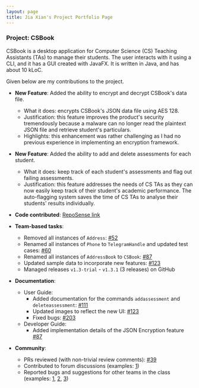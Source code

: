 ```yaml
---
layout: page
title: Jia Xian's Project Portfolio Page
---
```


### Project: CSBook

CSBook is a desktop application for Computer Science (CS) Teaching Assistants (TAs) to manage their students. The user interacts with it using a CLI, and it has a GUI created with JavaFX. It is written in Java, and has about 10 kLoC.

Given below are my contributions to the project.

* **New Feature**: Added the ability to encrypt and decrypt CSBook's data file.
  * What it does: encrypts CSBook's JSON data file using AES 128.
  * Justification: this feature improves the product's security tremendously because a malware can no longer read the plaintext JSON file and retrieve student's particulars.
  * Highlights: this enhancement was rather challenging as I had no previous experience in implementing an encryption framework.
  
* **New Feature**: Added the ability to add and delete assessments for each student.
  * What it does: keep track of each student's assessments and flag out failing assessments.
  * Justification: this feature addresses the needs of CS TAs as they can now easily keep track of their student's academic performance. The auto-flagging system saves the time of CS TAs to analyse their students' results individually.

* **Code contributed**: [RepoSense link](https://nus-cs2103-ay2122s1.github.io/tp-dashboard/?search=&sort=groupTitle&sortWithin=title&timeframe=commit&mergegroup=&groupSelect=groupByRepos&breakdown=true&checkedFileTypes=docs~functional-code~test-code~other&since=2021-09-17&tabOpen=true&tabType=authorship&tabAuthor=tanjiaxian99&tabRepo=AY2122S1-CS2103T-T09-3%2Ftp%5Bmaster%5D&authorshipIsMergeGroup=false&authorshipFileTypes=docs~functional-code~test-code~other&authorshipIsBinaryFileTypeChecked=false)

* **Team-based tasks**:
  * Removed all instances of `Address`: [\#52](https://github.com/AY2122S1-CS2103T-T09-3/tp/pull/52)
  * Renamed all instances of `Phone` to `TelegramHandle` and updated test cases: [\#60](https://github.com/AY2122S1-CS2103T-T09-3/tp/pull/60)
  * Renamed all instances of `AddressBook` to `CSBook`: [\#87](https://github.com/AY2122S1-CS2103T-T09-3/tp/pull/87)
  * Updated sample data to incorporate new features: [\#123](https://github.com/AY2122S1-CS2103T-T09-3/tp/pull/123)
  * Managed releases `v1.3-trial` - `v1.3.1` (3 releases) on GitHub

* **Documentation**:
  * User Guide:
    * Added documentation for the commands `addassessment` and `deleteassessment`: [\#111](https://github.com/AY2122S1-CS2103T-T09-3/tp/pull/111)
    * Updated images to reflect the new UI: [\#123](https://github.com/AY2122S1-CS2103T-T09-3/tp/pull/123)
    * Fixed bugs: [\#203](https://github.com/AY2122S1-CS2103T-T09-3/tp/pull/203)
  * Developer Guide:
    * Added implementation details of the JSON Encryption feature [\#87](https://github.com/AY2122S1-CS2103T-T09-3/tp/pull/87)

* **Community**:
  * PRs reviewed (with non-trivial review comments): [\#39](https://github.com/AY2122S1-CS2103T-T09-3/tp/pull/39)
  * Contributed to forum discussions (examples: [1](https://github.com/nus-cs2103-AY2122S1/forum/issues/119#issuecomment-907666187))
  * Reported bugs and suggestions for other teams in the class (examples: [1](https://github.com/AY2122S1-CS2103T-W17-1/tp/issues/174), [2](https://github.com/AY2122S1-CS2103T-W17-1/tp/issues/190), [3](https://github.com/AY2122S1-CS2103T-W17-1/tp/issues/203))
